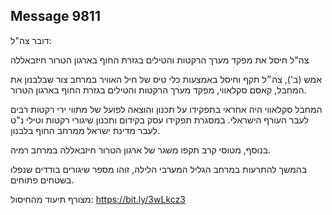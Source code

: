 ## Message 9811

דובר צה"ל:

צה"ל חיסל את מפקד מערך הרקטות והטילים בגזרת החוף בארגון הטרור חיזבאללה

אמש (ב'), צה״ל תקף וחיסל באמצעות כלי טיס של חיל האוויר במרחב צור שבלבנון את המחבל, קאסם סקלאווי, מפקד מערך הרקטות והטילים בגזרת החוף בארגון הטרור.

המחבל סקלאווי היה אחראי בתפקידו על תכנון והוצאה לפועל של מתווי ירי רקטות רבים לעבר העורף הישראלי. במסגרת תפקידו עסק בקידום ותכנון שיגורי רקטות וטילי נ"ט לעבר מדינת ישראל ממרחב החוף בלבנון.

בנוסף, מטוסי קרב תקפו משגר של ארגון הטרור חיזבאללה במרחב רמיה.

בהמשך להתרעות במרחב הגליל המערבי הלילה, זוהו מספר שיגורים בודדים שנפלו בשטחים פתוחים.

מצורף תיעוד מהחיסול: https://bit.ly/3wLkcz3

